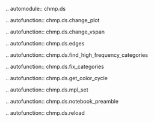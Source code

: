 
.. automodule:: chmp.ds

.. autofunction:: chmp.ds.change_plot

.. autofunction:: chmp.ds.change_vspan

.. autofunction:: chmp.ds.edges

.. autofunction:: chmp.ds.find_high_frequency_categories

.. autofunction:: chmp.ds.fix_categories

.. autofunction:: chmp.ds.get_color_cycle

.. autofunction:: chmp.ds.mpl_set

.. autofunction:: chmp.ds.notebook_preamble

.. autofunction:: chmp.ds.reload

